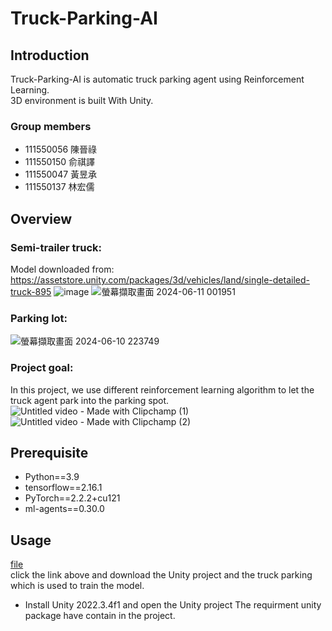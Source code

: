 # Truck-Parking-AI
## Introduction
Truck-Parking-AI is automatic truck parking agent using Reinforcement Learning.\
3D environment is built With Unity.
### Group members
- 111550056 陳晉祿
- 111550150 俞祺譯
- 111550047 黃昱承
- 111550137 林宏儒
## Overview
### Semi-trailer truck: 
Model downloaded from: https://assetstore.unity.com/packages/3d/vehicles/land/single-detailed-truck-895
![image](https://github.com/ianthefish/Truck-Parking-AI/assets/72810883/bf1a29f2-f603-4f98-8e41-16f1c08ab65b)
![螢幕擷取畫面 2024-06-11 001951](https://github.com/ianthefish/Truck-Parking-AI/assets/72810883/b47577d6-34b1-437d-a501-fc4c93468d2a)
### Parking lot:
![螢幕擷取畫面 2024-06-10 223749](https://github.com/ianthefish/Truck-Parking-AI/assets/72810883/47c251dc-cb53-49fc-b544-2db98648430d)
### Project goal:
In this project, we use different reinforcement learning algorithm to let the truck agent park into the parking spot.
![Untitled video - Made with Clipchamp (1)](https://github.com/ianthefish/Truck-Parking-AI/assets/72810883/a90a1b93-2b6b-48c8-9c08-bba0c9f591f0)\
![Untitled video - Made with Clipchamp (2)](https://github.com/ianthefish/Truck-Parking-AI/assets/72810883/2b2ae695-565f-4b9d-9fc0-c17f993dd8c8)


## Prerequisite
- Python==3.9
- tensorflow==2.16.1
- PyTorch==2.2.2+cu121
- ml-agents==0.30.0
## Usage
[file](https://github.com/ianthefish/Truck-Parking-AI/blob/main/file.md)\
click the link above and download the Unity project and the truck parking which is used to train the model.
- Install Unity 2022.3.4f1 and open the Unity project
The requirment unity package have contain in the project.



